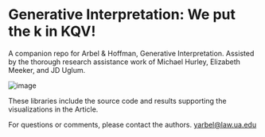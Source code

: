 # Generative Interpretation: We put the k in KQV!

A companion repo for Arbel & Hoffman, Generative Interpretation. Assisted by the thorough research assistance work of Michael Hurley, Elizabeth Meeker, and JD Uglum.


![image](https://github.com/yonathanarbel/generativeinterpretation/assets/117688505/66cb453d-98a2-419f-8efd-6a9127c88ad6)


These libraries include the source code and results supporting the visualizations in the Article.

For questions or comments, please contact the authors. yarbel@law.ua.edu
